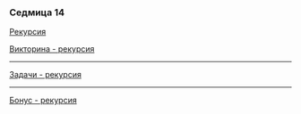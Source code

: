 ### Седмица 14

[Рекурсия](https://drive.google.com/file/d/1ltVRg7LSUHess_2QAXH-lgSj1jbFOelP/view?usp=sharing)

[Викторина - рекурсия](https://forms.gle/X7KNKWmHSkhvzXFm6)

---

[Задачи - рекурсия](../tasks/recursion.md)

---

[Бонус - рекурсия](https://docs.google.com/document/d/1JR26A43wsQ9TmDd2Hj2o05Jg2uH7FLCr7YuWln6TaOc/edit?usp=sharing)
